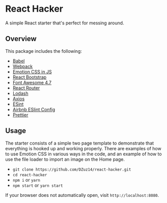 # React Hacker

A simple React starter that's perfect for messing around.

## Overview

This package includes the following:

- [Babel](https://babeljs.io/docs/en/)
- [Webpack](https://webpack.js.org/concepts/)
- [Emotion CSS in JS](https://emotion.sh/docs/introduction)
- [React Bootstrap](https://react-bootstrap.github.io/components/alerts/)
- [Font Awesome 4.7](https://fontawesome.com/v4.7/icons/)
- [React Router](https://reactrouter.com/web/guides/quick-start)
- [Lodash](https://lodash.com/docs/4.17.15)
- [Axios](https://axios-http.com/docs/intro)
- [ESint](https://www.npmjs.com/package/eslint-config-airbnb)
- [Airbnb ESlint Config](https://www.npmjs.com/package/eslint-config-airbnb)
- [Prettier](https://prettier.io/docs/en/index.html)

## Usage

The starter consists of a simple two page template to demonstrate that everything is hooked up and working properly. There are examples of how to use Emotion CSS in various ways in the code, and an example of how to use the file loader to import an image on the Home page.

- `git clone https://github.com/DZuz14/react-hacker.git`
- `cd react-hacker`
- `npm i` or `yarn`
- `npm start` or `yarn start`

If your browser does not automatically open, visit `http://localhost:8080`.
